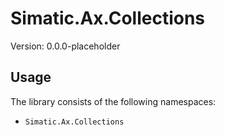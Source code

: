 # Simatic.Ax.Collections

Version: 0.0.0-placeholder

## Usage

The library consists of the following namespaces:

- `Simatic.Ax.Collections`
